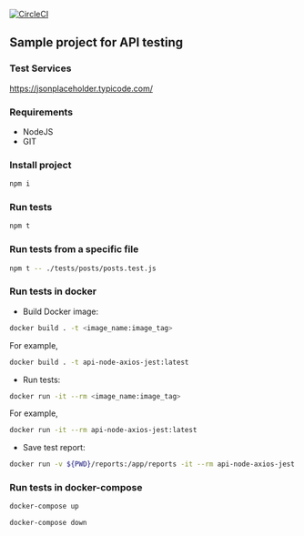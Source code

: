 [![CircleCI](https://circleci.com/gh/EugenePetrik/api-node-axios-jest/tree/master.svg?style=svg)](https://circleci.com/gh/EugenePetrik/api-node-axios-jest/tree/main)

## Sample project for API testing

### Test Services 
https://jsonplaceholder.typicode.com/

### Requirements
- NodeJS
- GIT

### Install project

```bash
npm i
```

### Run tests

```bash
npm t
```

### Run tests from a specific file

```bash
npm t -- ./tests/posts/posts.test.js
```

### Run tests in docker

- Build Docker image:

```bash
docker build . -t <image_name:image_tag>
```

For example,

```bash
docker build . -t api-node-axios-jest:latest
```

- Run tests:

```bash
docker run -it --rm <image_name:image_tag>
```

For example,

```bash
docker run -it --rm api-node-axios-jest:latest
```

- Save test report:

```bash
docker run -v ${PWD}/reports:/app/reports -it --rm api-node-axios-jest
```

### Run tests in docker-compose

```bash
docker-compose up
```

```bash
docker-compose down
```
